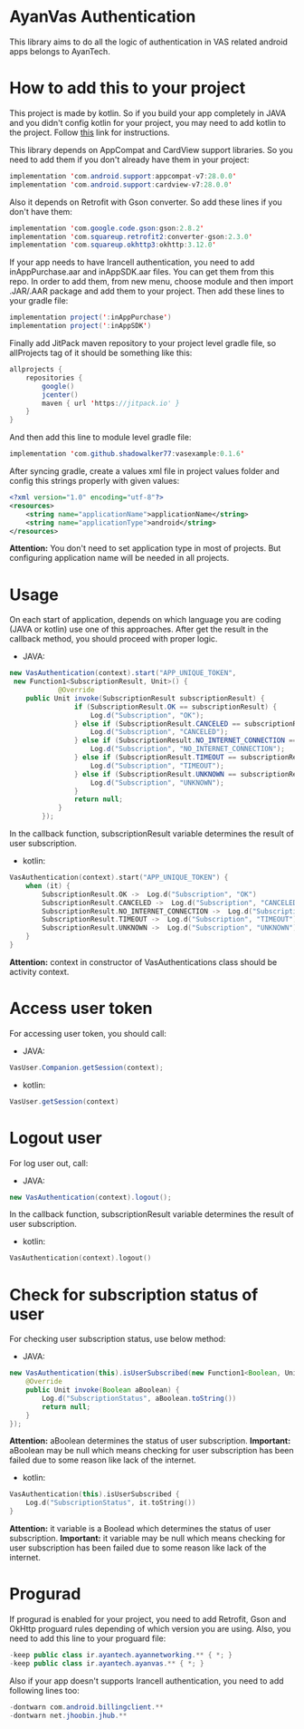 # AyanVas Authentication
This library aims to do all the logic of authentication in VAS related android apps belongs to AyanTech.

# How to add this to your project
This project is made by kotlin. So if you build your app completely in JAVA and you didn't config kotlin for your project, you may need to add kotlin to the project. Follow [this](https://developer.android.com/studio/projects/add-kotlin) link for instructions.

This library depends on AppCompat and CardView support libraries. So you need to add them if you don't already have them in your project:
```java
implementation 'com.android.support:appcompat-v7:28.0.0'
implementation 'com.android.support:cardview-v7:28.0.0'
```
Also it depends on Retrofit with Gson converter. So add these lines if you don't have them:
```java
implementation 'com.google.code.gson:gson:2.8.2'
implementation 'com.squareup.retrofit2:converter-gson:2.3.0'
implementation 'com.squareup.okhttp3:okhttp:3.12.0'
```
If your app needs to have Irancell authentication, you need to add inAppPurchase.aar and inAppSDK.aar files. You can get them from this repo. In order to add them, from new menu, choose module and then import .JAR/.AAR package and add them to your project. Then add these lines to your gradle file:
```java
implementation project(':inAppPurchase')
implementation project(':inAppSDK')
```
Finally add JitPack maven repository to your project level gradle file, so allProjects tag of it should be something like this:
```java
allprojects {
    repositories {
        google()
        jcenter()
        maven { url 'https://jitpack.io' }
    }
}
```
And then add this line to module level gradle file:
```java
implementation 'com.github.shadowalker77:vasexample:0.1.6'
```
After syncing gradle, create a values xml file in project values folder and config this strings properly with given values:
```xml
<?xml version="1.0" encoding="utf-8"?>
<resources>
    <string name="applicationName">applicationName</string>
    <string name="applicationType">android</string>
</resources>
```
**Attention:** You don't need to set application type in most of projects. But configuring application name will be needed in all projects.
# Usage
On each start of application, depends on which language you are coding (JAVA or kotlin) use one of this approaches. After get the result in the callback method, you should proceed with proper logic.
* JAVA:
```java
new VasAuthentication(context).start("APP_UNIQUE_TOKEN",
 new Function1<SubscriptionResult, Unit>() {
            @Override
    public Unit invoke(SubscriptionResult subscriptionResult) {
				if (SubscriptionResult.OK == subscriptionResult) {
				    Log.d("Subscription", "OK");
				} else if (SubscriptionResult.CANCELED == subscriptionResult) {
				    Log.d("Subscription", "CANCELED");
				} else if (SubscriptionResult.NO_INTERNET_CONNECTION == subscriptionResult) {
				    Log.d("Subscription", "NO_INTERNET_CONNECTION");
				} else if (SubscriptionResult.TIMEOUT == subscriptionResult) {
				    Log.d("Subscription", "TIMEOUT");
				} else if (SubscriptionResult.UNKNOWN == subscriptionResult) {
				    Log.d("Subscription", "UNKNOWN");
				}
				return null;
            }
        });
```
In the callback function, subscriptionResult variable determines the result of user subscription.
* kotlin:
```kotlin
VasAuthentication(context).start("APP_UNIQUE_TOKEN") {
	when (it) {
	    SubscriptionResult.OK ->  Log.d("Subscription", "OK")
	    SubscriptionResult.CANCELED ->  Log.d("Subscription", "CANCELED")
	    SubscriptionResult.NO_INTERNET_CONNECTION ->  Log.d("Subscription", "NO_INTERNET_CONNECTION")
	    SubscriptionResult.TIMEOUT ->  Log.d("Subscription", "TIMEOUT")
	    SubscriptionResult.UNKNOWN ->  Log.d("Subscription", "UNKNOWN")
	}
}
```
**Attention:** context in constructor of VasAuthentications class should be activity context.
# Access user token
For accessing user token, you should call:
* JAVA:
```java
VasUser.Companion.getSession(context);
```
* kotlin:
```java
VasUser.getSession(context)
```
# Logout user
For log user out, call:
* JAVA:
```java
new VasAuthentication(context).logout();
```
In the callback function, subscriptionResult variable determines the result of user subscription.
* kotlin:
```kotlin
VasAuthentication(context).logout()
```
# Check for subscription status of user
For checking user subscription status, use below method:
* JAVA:
```java
new VasAuthentication(this).isUserSubscribed(new Function1<Boolean, Unit>() {
    @Override
    public Unit invoke(Boolean aBoolean) {
        Log.d("SubscriptionStatus", aBoolean.toString())
        return null;
    }
});
```
**Attention:** aBoolean determines the status of user subscription.
**Important:** aBoolean may be null which means checking for user subscription has been failed due to some reason like lack of the internet.

* kotlin:
```kotlin
VasAuthentication(this).isUserSubscribed {
    Log.d("SubscriptionStatus", it.toString())
}
```
**Attention:** it variable is a Boolead which determines the status of user subscription.
**Important:** it variable may be null which means checking for user subscription has been failed due to some reason like lack of the internet.
# Progurad
If progurad is enabled for your project, you need to add Retrofit, Gson and OkHttp proguard rules depending of which version you are using. Also, you need to add this line to your proguard file:
```java
-keep public class ir.ayantech.ayannetworking.** { *; }
-keep public class ir.ayantech.ayanvas.** { *; }
```
Also if your app doesn't supports Irancell authentication, you need to add following lines too:
```java
-dontwarn com.android.billingclient.**
-dontwarn net.jhoobin.jhub.**
```